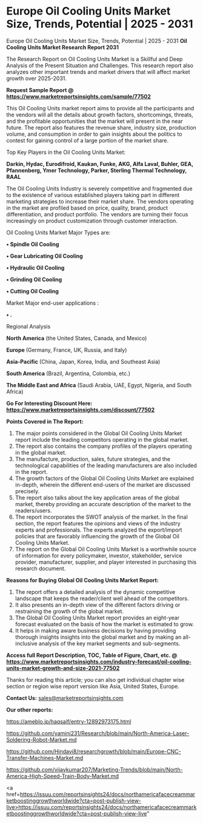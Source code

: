 # Europe Oil Cooling Units Market Size, Trends, Potential | 2025 - 2031
 Europe Oil Cooling Units Market Size, Trends, Potential | 2025 - 2031
<strong>Oil Cooling Units Market Research Report 2031</strong>

The Research Report on Oil Cooling Units Market is a Skillful and Deep Analysis of the Present Situation and Challenges. This research report also analyzes other important trends and market drivers that will affect market growth over 2025-2031.

<strong>Request Sample Report @ <a href=https://www.marketreportsinsights.com/sample/77502>https://www.marketreportsinsights.com/sample/77502</a></strong>

This Oil Cooling Units market report aims to provide all the participants and the vendors will all the details about growth factors, shortcomings, threats, and the profitable opportunities that the market will present in the near future. The report also features the revenue share, industry size, production volume, and consumption in order to gain insights about the politics to contest for gaining control of a large portion of the market share.

Top Key Players in the Oil Cooling Units Market:

<strong>Darkin, Hydac, Eurodifroid, Kaukan, Funke, AKG, Alfa Laval, Buhler, GEA, Pfannenberg, Ymer Technology, Parker, Sterling Thermal Technology, RAAL</strong>

The Oil Cooling Units Industry is severely competitive and fragmented due to the existence of various established players taking part in different marketing strategies to increase their market share. The vendors operating in the market are profiled based on price, quality, brand, product differentiation, and product portfolio. The vendors are turning their focus increasingly on product customization through customer interaction.

Oil Cooling Units Market Major Types are:

<strong>• Spindle Oil Cooling

• Gear Lubricating Oil Cooling

• Hydraulic Oil Cooling

• Grinding Oil Cooling

• Cutting Oil Cooling</strong>

Market Major end-user applications :

<strong>• .</strong>

Regional Analysis

</u><strong><b>North America</b></strong> (the United States, Canada, and Mexico)

<strong><b>Europe </b></strong>(Germany, France, UK, Russia, and Italy)

<strong><b>Asia-Pacific</b></strong> (China, Japan, Korea, India, and Southeast Asia)

<strong><b>South America</b></strong> (Brazil, Argentina, Colombia, etc.)

<strong><b>The Middle East and Africa</b></strong> (Saudi Arabia, UAE, Egypt, Nigeria, and South Africa)

<strong>Go For Interesting Discount Here: <a href=https://www.marketreportsinsights.com/discount/77502>https://www.marketreportsinsights.com/discount/77502</a></strong>

<strong>Points Covered in The Report:</strong>
<ol>
  <li>The major points considered in the Global Oil Cooling Units Market report include the leading competitors operating in the global market.</li>
  <li>The report also contains the company profiles of the players operating in the global market.</li>
  <li>The manufacture, production, sales, future strategies, and the technological capabilities of the leading manufacturers are also included in the report.</li>
  <li>The growth factors of the Global Oil Cooling Units Market are explained in-depth, wherein the different end-users of the market are discussed precisely.</li>
  <li>The report also talks about the key application areas of the global market, thereby providing an accurate description of the market to the readers/users.</li>
  <li>The report incorporates the SWOT analysis of the market. In the final section, the report features the opinions and views of the industry experts and professionals. The experts analyzed the export/import policies that are favorably influencing the growth of the Global Oil Cooling Units Market.</li>
  <li>The report on the Global Oil Cooling Units Market is a worthwhile source of information for every policymaker, investor, stakeholder, service provider, manufacturer, supplier, and player interested in purchasing this research document.</li>
</ol>
<strong>Reasons for Buying Global Oil Cooling Units Market Report:</strong>

<ol>
  <li>The report offers a detailed analysis of the dynamic competitive landscape that keeps the reader/client well ahead of the competitors.</li>
  <li>It also presents an in-depth view of the different factors driving or restraining the growth of the global market.</li>
  <li>The Global Oil Cooling Units Market report provides an eight-year forecast evaluated on the basis of how the market is estimated to grow.</li>
  <li>It helps in making aware business decisions by having providing thorough insights insights into the global market and by making an all-inclusive analysis of the key market segments and sub-segments.</li>
</ol>
<strong>Access full Report Description, TOC, Table of Figure, Chart, etc. @ <a href=https://www.marketreportsinsights.com/industry-forecast/oil-cooling-units-market-growth-and-size-2021-77502>https://www.marketreportsinsights.com/industry-forecast/oil-cooling-units-market-growth-and-size-2021-77502</a></strong>


Thanks for reading this article; you can also get individual chapter wise section or region wise report version like Asia, United States, Europe.

<strong>Contact Us:</strong>
sales@marketreportsinsights.com

<strong>Our other reports:</strong>

<a href=https://ameblo.jp/haqsaif/entry-12892973175.html>https://ameblo.jp/haqsaif/entry-12892973175.html</a>

<a href=https://github.com/yamini231/Research/blob/main/North-America-Laser-Soldering-Robot-Market.md>https://github.com/yamini231/Research/blob/main/North-America-Laser-Soldering-Robot-Market.md</a>

<a href=https://github.com/Hindavi8/researchgrowth/blob/main/Europe-CNC-Transfer-Machines-Market.md>https://github.com/Hindavi8/researchgrowth/blob/main/Europe-CNC-Transfer-Machines-Market.md</a>

<a href=https://github.com/vijaykumar207/Marketing-Trends/blob/main/North-America-High-Speed-Train-Body-Market.md>https://github.com/vijaykumar207/Marketing-Trends/blob/main/North-America-High-Speed-Train-Body-Market.md</a>

<a href=https://issuu.com/reportsinsights24/docs/northamericafacecreammarketboostinggrowthworldwide?cta=post-publish-view-live>https://issuu.com/reportsinsights24/docs/northamericafacecreammarketboostinggrowthworldwide?cta=post-publish-view-live</a>"
